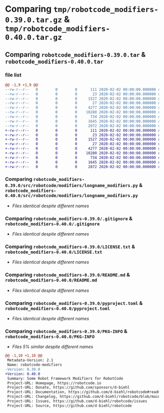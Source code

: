 # Comparing `tmp/robotcode_modifiers-0.39.0.tar.gz` & `tmp/robotcode_modifiers-0.40.0.tar.gz`

## Comparing `robotcode_modifiers-0.39.0.tar` & `robotcode_modifiers-0.40.0.tar`

### file list

```diff
@@ -1,9 +1,9 @@
--rw-r--r--   0        0        0      111 2020-02-02 00:00:00.000000 robotcode_modifiers-0.39.0/src/robotcode/modifiers/__init__.py
--rw-r--r--   0        0        0       23 2020-02-02 00:00:00.000000 robotcode_modifiers-0.39.0/src/robotcode/modifiers/__version__.py
--rw-r--r--   0        0        0     1527 2020-02-02 00:00:00.000000 robotcode_modifiers-0.39.0/src/robotcode/modifiers/longname_modifiers.py
--rw-r--r--   0        0        0       27 2020-02-02 00:00:00.000000 robotcode_modifiers-0.39.0/src/robotcode/modifiers/py.typed
--rw-r--r--   0        0        0     4277 2020-02-02 00:00:00.000000 robotcode_modifiers-0.39.0/.gitignore
--rw-r--r--   0        0        0    10280 2020-02-02 00:00:00.000000 robotcode_modifiers-0.39.0/LICENSE.txt
--rw-r--r--   0        0        0      734 2020-02-02 00:00:00.000000 robotcode_modifiers-0.39.0/README.md
--rw-r--r--   0        0        0     1645 2020-02-02 00:00:00.000000 robotcode_modifiers-0.39.0/pyproject.toml
--rw-r--r--   0        0        0     2072 2020-02-02 00:00:00.000000 robotcode_modifiers-0.39.0/PKG-INFO
+-rw-r--r--   0        0        0      111 2020-02-02 00:00:00.000000 robotcode_modifiers-0.40.0/src/robotcode/modifiers/__init__.py
+-rw-r--r--   0        0        0       23 2020-02-02 00:00:00.000000 robotcode_modifiers-0.40.0/src/robotcode/modifiers/__version__.py
+-rw-r--r--   0        0        0     1527 2020-02-02 00:00:00.000000 robotcode_modifiers-0.40.0/src/robotcode/modifiers/longname_modifiers.py
+-rw-r--r--   0        0        0       27 2020-02-02 00:00:00.000000 robotcode_modifiers-0.40.0/src/robotcode/modifiers/py.typed
+-rw-r--r--   0        0        0     4277 2020-02-02 00:00:00.000000 robotcode_modifiers-0.40.0/.gitignore
+-rw-r--r--   0        0        0    10280 2020-02-02 00:00:00.000000 robotcode_modifiers-0.40.0/LICENSE.txt
+-rw-r--r--   0        0        0      734 2020-02-02 00:00:00.000000 robotcode_modifiers-0.40.0/README.md
+-rw-r--r--   0        0        0     1645 2020-02-02 00:00:00.000000 robotcode_modifiers-0.40.0/pyproject.toml
+-rw-r--r--   0        0        0     2072 2020-02-02 00:00:00.000000 robotcode_modifiers-0.40.0/PKG-INFO
```

### Comparing `robotcode_modifiers-0.39.0/src/robotcode/modifiers/longname_modifiers.py` & `robotcode_modifiers-0.40.0/src/robotcode/modifiers/longname_modifiers.py`

 * *Files identical despite different names*

### Comparing `robotcode_modifiers-0.39.0/.gitignore` & `robotcode_modifiers-0.40.0/.gitignore`

 * *Files identical despite different names*

### Comparing `robotcode_modifiers-0.39.0/LICENSE.txt` & `robotcode_modifiers-0.40.0/LICENSE.txt`

 * *Files identical despite different names*

### Comparing `robotcode_modifiers-0.39.0/README.md` & `robotcode_modifiers-0.40.0/README.md`

 * *Files identical despite different names*

### Comparing `robotcode_modifiers-0.39.0/pyproject.toml` & `robotcode_modifiers-0.40.0/pyproject.toml`

 * *Files identical despite different names*

### Comparing `robotcode_modifiers-0.39.0/PKG-INFO` & `robotcode_modifiers-0.40.0/PKG-INFO`

 * *Files 5% similar despite different names*

```diff
@@ -1,10 +1,10 @@
 Metadata-Version: 2.1
 Name: robotcode-modifiers
-Version: 0.39.0
+Version: 0.40.0
 Summary: Some Robot Framework Modifiers for RobotCode
 Project-URL: Homepage, https://robotcode.io
 Project-URL: Donate, https://github.com/sponsors/d-biehl
 Project-URL: Documentation, https://github.com/d-biehl/robotcode#readme
 Project-URL: Changelog, https://github.com/d-biehl/robotcode/blob/main/CHANGELOG.md
 Project-URL: Issues, https://github.com/d-biehl/robotcode/issues
 Project-URL: Source, https://github.com/d-biehl/robotcode
```

